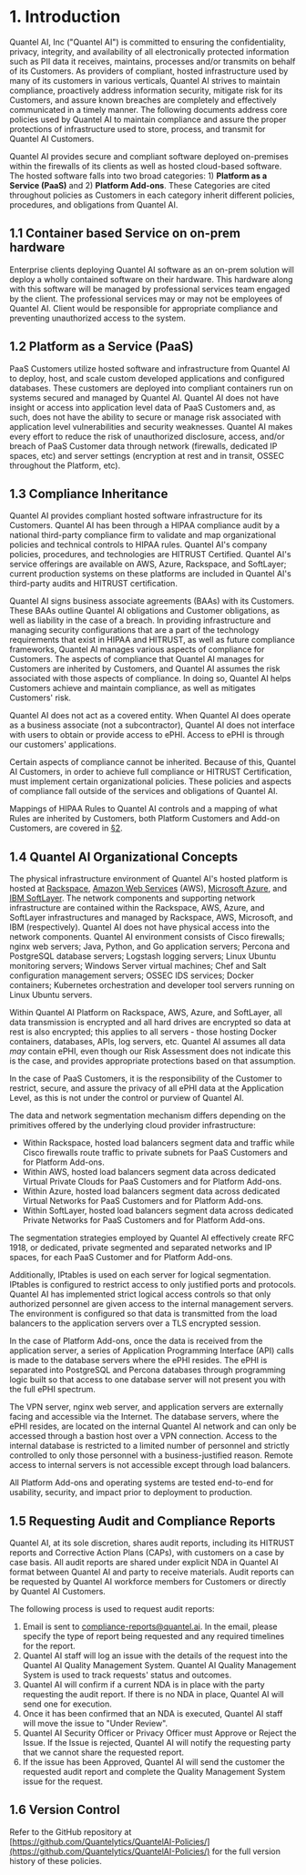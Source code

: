 # 1. Introduction

Quantel AI, Inc ("Quantel AI") is committed to ensuring the confidentiality, privacy, integrity, and availability of all electronically protected information such as PII data it receives, maintains, processes and/or transmits on behalf of its Customers. As providers of compliant, hosted infrastructure used by many of its customers in various verticals, Quantel AI strives to maintain compliance, proactively address information security, mitigate risk for its Customers, and assure known breaches are completely and effectively communicated in a timely manner. The following documents address core policies used by Quantel AI to maintain compliance and assure the proper protections of infrastructure used to store, process, and transmit for Quantel AI Customers.

Quantel AI provides secure and compliant software deployed on-premises within the firewalls of its clients as well as hosted cloud-based software. The hosted software falls into two broad categories: 1) **Platform as a Service (PaaS)** and 2) **Platform Add-ons**. These Categories are cited throughout policies as Customers in each category inherit different policies, procedures, and obligations from Quantel AI.

## 1.1 Container based Service on on-prem hardware
Enterprise clients deploying Quantel AI software as an on-prem solution will deploy a wholly contained software on their hardware. This hardware along with this software will be managed by professional services team engaged by the client. The professional services may or may not be employees of Quantel AI. Client would be responsible for appropriate compliance and preventing unauthorized access to the system.


## 1.2 Platform as a Service (PaaS)

PaaS Customers utilize hosted software and infrastructure from Quantel AI to deploy, host, and scale custom developed applications and configured databases. These customers are deployed into compliant containers run on systems secured and managed by Quantel AI. Quantel AI does not have insight or access into application level data of PaaS Customers and, as such, does not have the ability to secure or manage risk associated with application level vulnerabilities and security weaknesses. Quantel AI makes every effort to reduce the risk of unauthorized disclosure, access, and/or breach of PaaS Customer data through network (firewalls, dedicated IP spaces, etc) and server settings (encryption at rest and in transit, OSSEC throughout the Platform, etc).

## 1.3 Compliance Inheritance

Quantel AI provides compliant hosted software infrastructure for its Customers. Quantel AI has been through a HIPAA compliance audit by a national third-party compliance firm to validate and map organizational policies and technical controls to HIPAA rules. Quantel AI's company policies, procedures, and technologies are HITRUST Certified. Quantel AI's service offerings are available on AWS, Azure, Rackspace, and SoftLayer; current production systems on these platforms are included in Quantel AI's third-party audits and HITRUST certification.

Quantel AI signs business associate agreements (BAAs) with its Customers. These BAAs outline Quantel AI obligations and Customer obligations, as well as liability in the case of a breach. In providing infrastructure and managing security configurations that are a part of the technology requirements that exist in HIPAA and HITRUST, as well as future compliance frameworks, Quantel AI manages various aspects of compliance for Customers. The aspects of compliance that Quantel AI manages for Customers are inherited by Customers, and Quantel AI assumes the risk associated with those aspects of compliance. In doing so, Quantel AI helps Customers achieve and maintain compliance, as well as mitigates Customers' risk.

Quantel AI does not act as a covered entity. When Quantel AI does operate as a business associate (not a subcontractor), Quantel AI does not interface with users to obtain or provide access to ePHI. Access to ePHI is through our customers' applications.

Certain aspects of compliance cannot be inherited. Because of this, Quantel AI Customers, in order to achieve full compliance or HITRUST Certification, must implement certain organizational policies. These policies and aspects of compliance fall outside of the services and obligations of Quantel AI.

Mappings of HIPAA Rules to Quantel AI controls and a mapping of what Rules are inherited by Customers, both Platform Customers and Add-on Customers, are covered in [§2](#2.-hipaa-inheritance).

## 1.4 Quantel AI Organizational Concepts

The physical infrastructure environment of Quantel AI's hosted platform is hosted at [Rackspace](https://www.rackspace.com/), [Amazon Web Services](https://aws.amazon.com/) (AWS), [Microsoft Azure](https://azure.microsoft.com/), and [IBM SoftLayer](http://www.softlayer.com/). The network components and supporting network infrastructure are contained within the Rackspace, AWS, Azure, and SoftLayer infrastructures and managed by Rackspace, AWS, Microsoft, and IBM (respectively). Quantel AI does not have physical access into the network components. Quantel AI environment consists of Cisco firewalls; nginx web servers; Java, Python, and Go application servers; Percona and PostgreSQL database servers; Logstash logging servers; Linux Ubuntu monitoring servers; Windows Server virtual machines; Chef and Salt configuration management servers; OSSEC IDS services; Docker containers; Kubernetes orchestration and developer tool servers running on Linux Ubuntu servers.

Within Quantel AI Platform on Rackspace, AWS, Azure, and SoftLayer, all data transmission is encrypted and all hard drives are encrypted so data at rest is also encrypted; this applies to all servers - those hosting Docker containers, databases, APIs, log servers, etc. Quantel AI assumes all data *may* contain ePHI, even though our Risk Assessment does not indicate this is the case, and provides appropriate protections based on that assumption.

In the case of PaaS Customers, it is the responsibility of the Customer to restrict, secure, and assure the privacy of all ePHI data at the Application Level, as this is not under the control or purview of Quantel AI.

The data and network segmentation mechanism differs depending on the primitives offered by the underlying cloud provider infrastructure:

* Within Rackspace, hosted load balancers segment data and traffic while Cisco firewalls route traffic to private subnets for PaaS Customers and for Platform Add-ons.
* Within AWS, hosted load balancers segment data across dedicated Virtual Private Clouds for PaaS Customers and for Platform Add-ons.
* Within Azure, hosted load balancers segment data across dedicated Virtual Networks for PaaS Customers and for Platform Add-ons.
* Within SoftLayer, hosted load balancers segment data across dedicated Private Networks for PaaS Customers and for Platform Add-ons.

The segmentation strategies employed by Quantel AI effectively create RFC 1918, or dedicated, private segmented and separated networks and IP spaces, for each PaaS Customer and for Platform Add-ons.

Additionally, IPtables is used on each server for logical segmentation. IPtables is configured to restrict access to only justified ports and protocols. Quantel AI has implemented strict logical access controls so that only authorized personnel are given access to the internal management servers. The environment is configured so that data is transmitted from the load balancers to the application servers over a TLS encrypted session.

In the case of Platform Add-ons, once the data is received from the application server, a series of Application Programming Interface (API) calls is made to the database servers where the ePHI resides. The ePHI is separated into PostgreSQL and Percona databases through programming logic built so that access to one database server will not present you with the full ePHI spectrum.

The VPN server, nginx web server, and application servers are externally facing and accessible via the Internet. The database servers, where the ePHI resides, are located on the internal Quantel AI network and can only be accessed through a bastion host over a VPN connection. Access to the internal database is restricted to a limited number of personnel and strictly controlled to only those personnel with a business-justified reason. Remote access to internal servers is not accessible except through load balancers.

All Platform Add-ons and operating systems are tested end-to-end for usability, security, and impact prior to deployment to production.

## 1.5 Requesting Audit and Compliance Reports

Quantel AI, at its sole discretion, shares audit reports, including its HITRUST reports and Corrective Action Plans (CAPs), with customers on a case by case basis. All audit reports are shared under explicit NDA in Quantel AI format between Quantel AI and party to receive materials. Audit reports can be requested by Quantel AI workforce members for Customers or directly by Quantel AI Customers.

The following process is used to request audit reports:

1. Email is sent to compliance-reports@quantel.ai. In the email, please specify the type of report being requested and any required timelines for the report.
2. Quantel AI staff will log an issue with the details of the request into the Quantel AI Quality Management System. Quantel AI Quality Management System is used to track requests' status and outcomes.
3. Quantel AI will confirm if a current NDA is in place with the party requesting the audit report. If there is no NDA in place, Quantel AI will send one for execution.
4. Once it has been confirmed that an NDA is executed, Quantel AI staff will move the issue to "Under Review".
5. Quantel AI Security Officer or Privacy Officer must Approve or Reject the Issue. If the Issue is rejected, Quantel AI will notify the requesting party that we cannot share the requested report.
6. If the issue has been Approved, Quantel AI will send the customer the requested audit report and complete the Quality Management System issue for the request.

## 1.6 Version Control

Refer to the GitHub repository at [https://github.com/Quantelytics/QuantelAI-Policies/](https://github.com/Quantelytics/QuantelAI-Policies/) for the full version history of these policies.
